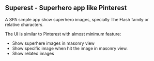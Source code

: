 ## Superest - Superhero app like Pinterest

A SPA simple app show superhero images, specially The Flash family or relative characters.

The UI is similar to Pinterest with almost minimum feature:

- Show superhere images in masonry view
- Show specific image when hit the image in masonry view.
- Show related images
